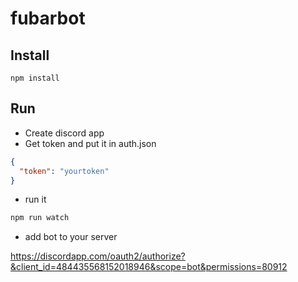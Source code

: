 # fubarbot

## Install 

``npm install``

## Run
* Create discord app
* Get token and put it in auth.json 
```json
{
  "token": "yourtoken"
}
```
* run it
```bash
npm run watch
```
* add bot to your server

https://discordapp.com/oauth2/authorize?&client_id=484435568152018946&scope=bot&permissions=80912